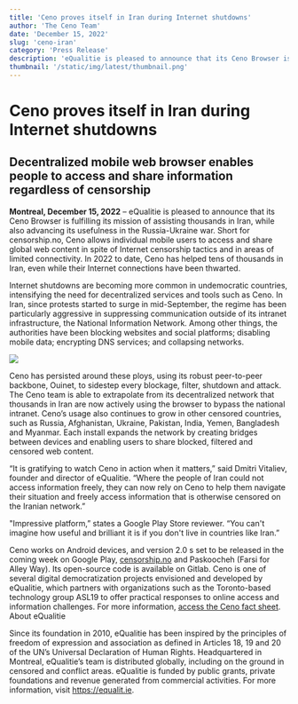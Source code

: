 ```yaml
---
title: 'Ceno proves itself in Iran during Internet shutdowns'
author: 'The Ceno Team'
date: 'December 15, 2022'
slug: 'ceno-iran'
category: 'Press Release'
description: 'eQualitie is pleased to announce that its Ceno Browser is fulfilling its mission of assisting thousands in Iran, while also... '
thumbnail: '/static/img/latest/thumbnail.png'
---
```


<style>
    main img {
        max-width: 400px;
        margin-inline: auto;
    }
</style>

# Ceno proves itself in Iran during Internet shutdowns
## Decentralized mobile web browser enables people to access and share information regardless of censorship

**Montreal, December 15, 2022** – eQualitie is pleased to announce that its Ceno Browser is fulfilling its mission of assisting thousands in Iran, while also advancing its usefulness in the Russia-Ukraine war. Short for censorship.no, Ceno allows individual mobile users to access and share global web content in spite of Internet censorship tactics and in areas of limited connectivity. In 2022 to date, Ceno has helped tens of thousands in Iran, even while their Internet connections have been thwarted.

Internet shutdowns are becoming more common in undemocratic countries, intensifying the need for decentralized services and tools such as Ceno. In Iran, since protests started to surge in mid-September, the regime has been particularly aggressive in suppressing communication outside of its intranet infrastructure, the National Information Network. Among other things, the authorities have been blocking websites and social platforms; disabling mobile data; encrypting DNS services; and collapsing networks.

![](/static/img/latest/ceno-in-iran/ceno-geo-spread.png)

Ceno has persisted around these ploys, using its robust peer-to-peer backbone, Ouinet, to sidestep every blockage, filter, shutdown and attack. The Ceno team is able to extrapolate from its decentralized network that thousands in Iran are now actively using the browser to bypass the national intranet. Ceno’s usage also continues to grow in other censored countries, such as Russia, Afghanistan, Ukraine, Pakistan, India, Yemen, Bangladesh and Myanmar. Each install expands the network by creating bridges between devices and enabling users to share blocked, filtered and censored web content.

“It is gratifying to watch Ceno in action when it matters,” said Dmitri Vitaliev, founder and director of eQualitie. “Where the people of Iran could not access information freely, they can now rely on Ceno to help them navigate their situation and freely access information that is otherwise censored on the Iranian network.”

"Impressive platform,” states a Google Play Store reviewer. “You can't imagine how useful and brilliant it is if you don't live in countries like Iran.”

Ceno works on Android devices, and version 2.0 s set to be released in the coming week on Google Play, [censorship.no](/download) and Paskoocheh (Farsi for Alley Way). Its open-source code is available on Gitlab. Ceno is one of several digital democratization projects envisioned and developed by eQualitie, which partners with organizations such as the Toronto-based technology group ASL19 to offer practical responses to online access and information challenges. For more information, [access the Ceno fact sheet](https://ceno.app/en/factsheet.html).
About eQualitie

Since its foundation in 2010, eQualitie has been inspired by the principles of freedom of expression and association as defined in Articles 18, 19 and 20 of the UN’s Universal Declaration of Human Rights. Headquartered in Montreal, eQualitie’s team is distributed globally, including on the ground in censored and conflict areas. eQualitie is funded by public grants, private foundations and revenue generated from commercial activities. For more information, visit https://equalit.ie.
